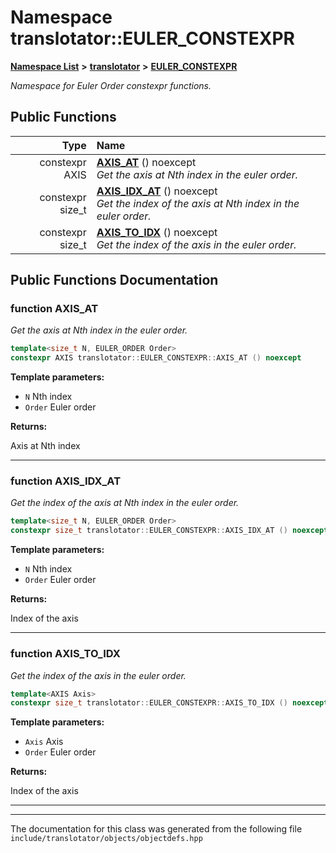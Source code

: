 

# Namespace translotator::EULER\_CONSTEXPR



[**Namespace List**](namespaces.md) **>** [**translotator**](namespacetranslotator.md) **>** [**EULER\_CONSTEXPR**](namespacetranslotator_1_1EULER__CONSTEXPR.md)



_Namespace for Euler Order constexpr functions._ 






































## Public Functions

| Type | Name |
| ---: | :--- |
|  constexpr AXIS | [**AXIS\_AT**](#function-axis_at) () noexcept<br>_Get the axis at Nth index in the euler order._  |
|  constexpr size\_t | [**AXIS\_IDX\_AT**](#function-axis_idx_at) () noexcept<br>_Get the index of the axis at Nth index in the euler order._  |
|  constexpr size\_t | [**AXIS\_TO\_IDX**](#function-axis_to_idx) () noexcept<br>_Get the index of the axis in the euler order._  |




























## Public Functions Documentation




### function AXIS\_AT 

_Get the axis at Nth index in the euler order._ 
```C++
template<size_t N, EULER_ORDER Order>
constexpr AXIS translotator::EULER_CONSTEXPR::AXIS_AT () noexcept
```





**Template parameters:**


* `N` Nth index 
* `Order` Euler order 



**Returns:**

Axis at Nth index 





        

<hr>



### function AXIS\_IDX\_AT 

_Get the index of the axis at Nth index in the euler order._ 
```C++
template<size_t N, EULER_ORDER Order>
constexpr size_t translotator::EULER_CONSTEXPR::AXIS_IDX_AT () noexcept
```





**Template parameters:**


* `N` Nth index 
* `Order` Euler order 



**Returns:**

Index of the axis 





        

<hr>



### function AXIS\_TO\_IDX 

_Get the index of the axis in the euler order._ 
```C++
template<AXIS Axis>
constexpr size_t translotator::EULER_CONSTEXPR::AXIS_TO_IDX () noexcept
```





**Template parameters:**


* `Axis` Axis 
* `Order` Euler order 



**Returns:**

Index of the axis 





        

<hr>

------------------------------
The documentation for this class was generated from the following file `include/translotator/objects/objectdefs.hpp`

